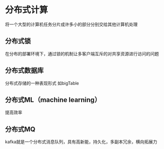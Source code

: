 # 分布式计算
将一个大型的计算机任务分片成许多小的部分分别交给其他计算机处理  
## 分布式锁
在分布的部署环境下，通过锁的机制让多客户端互斥的对共享资源进行访问的问题
## 分布式数据库
分布式存储的一种表现形式 如bigTable
## 分布式ML（machine learning）
提高效率
## 分布式MQ
kafka就是一个分布式消息队列，具有高新能，持久化，多副本冗余，横向拓展力
